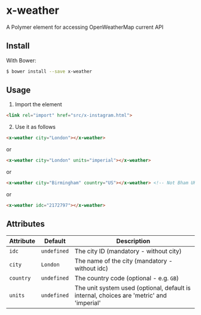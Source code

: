 x-weather
=========

A Polymer element for accessing OpenWeatherMap current API

Install
-------

With Bower:
```bash
$ bower install --save x-weather
```

Usage
-----

1. Import the element
```html
<link rel="import" href="src/x-instagram.html">
```

2. Use it as follows
```html
<x-weather city="London"></x-weather>
```
or
```html
<x-weather city="London" units="imperial"></x-weather>
```
or
```html
<x-weather city="Birmingham" country="US"></x-weather> <!-- Not Bham UK!! -->
```
or
```html
<x-weather idc="2172797"></x-weather>
```

Attributes
----------
Attribute  | Default             | Description
---        | ---                 | ---
`idc`      | `undefined`         | The city ID (mandatory - without city)
`city`     | `London`            | The name of the city (mandatory - without idc)
`country`  | `undefined`         | The country code (optional - e.g. `GB`)
`units`    | `undefined`         | The unit system used (optional, default is internal, choices are 'metric' and 'imperial'
